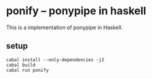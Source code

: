 # ponify – ponypipe in haskell
This is a implementation of ponypipe in Haskell.

## setup
```
cabal install --only-dependencies -j2
cabal build
cabal run ponify
```
